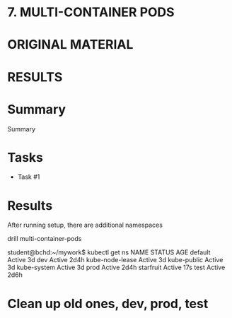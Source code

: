 # 7. MULTI-CONTAINER PODS



# ORIGINAL MATERIAL




# RESULTS


# Summary
Summary 

# Tasks
- Task #1 

# Results

After running setup, there are additional namespaces


drill multi-container-pods

student@bchd:~/mywork$ kubectl get ns
NAME              STATUS   AGE
default           Active   3d
dev               Active   2d4h
kube-node-lease   Active   3d
kube-public       Active   3d
kube-system       Active   3d
prod              Active   2d4h
starfruit         Active   17s
test              Active   2d6h

# Clean up old ones, dev, prod, test

